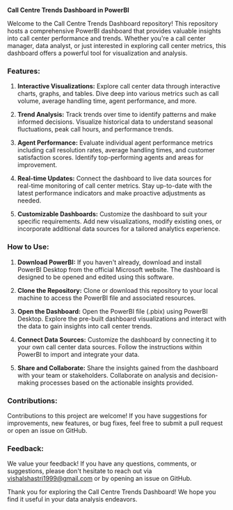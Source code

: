 
**Call Centre Trends Dashboard in PowerBI**

Welcome to the Call Centre Trends Dashboard repository! This repository hosts a comprehensive PowerBI dashboard that provides valuable insights into call center performance and trends. Whether you're a call center manager, data analyst, or just interested in exploring call center metrics, this dashboard offers a powerful tool for visualization and analysis.

### Features:

1. **Interactive Visualizations:** Explore call center data through interactive charts, graphs, and tables. Dive deep into various metrics such as call volume, average handling time, agent performance, and more.

2. **Trend Analysis:** Track trends over time to identify patterns and make informed decisions. Visualize historical data to understand seasonal fluctuations, peak call hours, and performance trends.

3. **Agent Performance:** Evaluate individual agent performance metrics including call resolution rates, average handling times, and customer satisfaction scores. Identify top-performing agents and areas for improvement.

4. **Real-time Updates:** Connect the dashboard to live data sources for real-time monitoring of call center metrics. Stay up-to-date with the latest performance indicators and make proactive adjustments as needed.

5. **Customizable Dashboards:** Customize the dashboard to suit your specific requirements. Add new visualizations, modify existing ones, or incorporate additional data sources for a tailored analytics experience.

### How to Use:

1. **Download PowerBI:** If you haven't already, download and install PowerBI Desktop from the official Microsoft website. The dashboard is designed to be opened and edited using this software.

2. **Clone the Repository:** Clone or download this repository to your local machine to access the PowerBI file and associated resources.

3. **Open the Dashboard:** Open the PowerBI file (.pbix) using PowerBI Desktop. Explore the pre-built dashboard visualizations and interact with the data to gain insights into call center trends.

4. **Connect Data Sources:** Customize the dashboard by connecting it to your own call center data sources. Follow the instructions within PowerBI to import and integrate your data.

5. **Share and Collaborate:** Share the insights gained from the dashboard with your team or stakeholders. Collaborate on analysis and decision-making processes based on the actionable insights provided.

### Contributions:

Contributions to this project are welcome! If you have suggestions for improvements, new features, or bug fixes, feel free to submit a pull request or open an issue on GitHub.

### Feedback:

We value your feedback! If you have any questions, comments, or suggestions, please don't hesitate to reach out via vishalshastri1999@gmail.com or by opening an issue on GitHub.

Thank you for exploring the Call Centre Trends Dashboard! We hope you find it useful in your data analysis endeavors.
